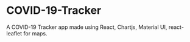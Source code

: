 # COVID-19-Tracker
A COVID-19 Tracker app made using React, Chartjs, Material UI, react-leaflet for maps.
